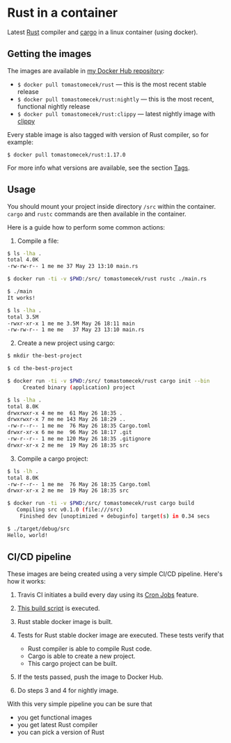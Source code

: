 # Rust in a container

Latest [Rust](https://github.com/rust-lang/rust/) compiler and
[cargo](https://github.com/rust-lang/cargo/) in a linux container (using
docker).

## Getting the images

The images are available in [my Docker Hub repository](https://hub.docker.com/r/tomastomecek/rust/):

* `$ docker pull tomastomecek/rust` — this is the most recent stable release
* `$ docker pull tomastomecek/rust:nightly` — this is the most recent, functional nightly release
* `$ docker pull tomastomecek/rust:clippy` — latest nightly image with [clippy](https://github.com/Manishearth/rust-clippy)

Every stable image is also tagged with version of Rust compiler, so for example:

```
$ docker pull tomastomecek/rust:1.17.0
```

For more info what versions are available, see the section [Tags](https://hub.docker.com/r/tomastomecek/rust/tags/).


## Usage

You should mount your project inside directory `/src` within the container. `cargo` and `rustc` commands are then available in the container.

Here is a guide how to perform some common actions:

1. Compile a file:
  ```bash
  $ ls -lha .
  total 4.0K
  -rw-rw-r-- 1 me me 37 May 23 13:10 main.rs

  $ docker run -ti -v $PWD:/src/ tomastomecek/rust rustc ./main.rs

  $ ./main
  It works!

  $ ls -lha .
  total 3.5M
  -rwxr-xr-x 1 me me 3.5M May 26 18:11 main
  -rw-rw-r-- 1 me me   37 May 23 13:10 main.rs
  ```

2. Create a new project using cargo:
  ```bash
  $ mkdir the-best-project

  $ cd the-best-project

  $ docker run -ti -v $PWD:/src/ tomastomecek/rust cargo init --bin
       Created binary (application) project

  $ ls -lha .
  total 8.0K
  drwxrwxr-x 4 me me  61 May 26 18:35 .
  drwxrwxr-x 7 me me 143 May 26 18:29 ..
  -rw-r--r-- 1 me me  76 May 26 18:35 Cargo.toml
  drwxr-xr-x 6 me me  96 May 26 18:17 .git
  -rw-r--r-- 1 me me 120 May 26 18:35 .gitignore
  drwxr-xr-x 2 me me  19 May 26 18:35 src
  ```

3. Compile a cargo project:
  ```bash
  $ ls -lh .
  total 8.0K
  -rw-r--r-- 1 me me  76 May 26 18:35 Cargo.toml
  drwxr-xr-x 2 me me  19 May 26 18:35 src

  $ docker run -ti -v $PWD:/src/ tomastomecek/rust cargo build
     Compiling src v0.1.0 (file:///src)
      Finished dev [unoptimized + debuginfo] target(s) in 0.34 secs

  $ ./target/debug/src
  Hello, world!
  ```

## CI/CD pipeline

These images are being created using a very simple CI/CD pipeline. Here's how it works:

1. Travis CI initiates a build every day using its [Cron Jobs](https://github.com/travis-ci/beta-features/issues/1) feature.

2. [This build script](https://github.com/TomasTomecek/rust-container/blob/master/hack/ci.sh) is executed.

3. Rust stable docker image is built.

4. Tests for Rust stable docker image are executed. These tests verify that
   * Rust compiler is able to compile Rust code.
   * Cargo is able to create a new project.
   * This cargo project can be built.

5. If the tests passed, push the image to Docker Hub.

6. Do steps 3 and 4 for nightly image.


With this very simple pipeline you can be sure that

 * you get functional images
 * you get latest Rust compiler
 * you can pick a version of Rust
